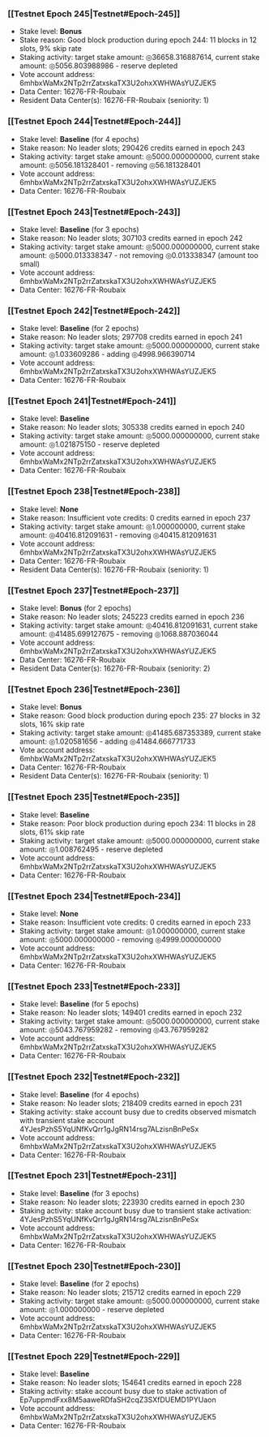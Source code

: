 ### [[Testnet Epoch 245|Testnet#Epoch-245]]
* Stake level: **Bonus**
* Stake reason: Good block production during epoch 244: 11 blocks in 12 slots, 9% skip rate
* Staking activity: target stake amount: ◎36658.316887614, current stake amount: ◎5056.803988986 - reserve depleted
* Vote account address: 6mhbxWaMx2NTp2rrZatxskaTX3U2ohxXWHWAsYUZJEK5
* Data Center: 16276-FR-Roubaix
* Resident Data Center(s): 16276-FR-Roubaix (seniority: 1)
### [[Testnet Epoch 244|Testnet#Epoch-244]]
* Stake level: **Baseline** (for 4 epochs)
* Stake reason: No leader slots; 290426 credits earned in epoch 243
* Staking activity: target stake amount: ◎5000.000000000, current stake amount: ◎5056.181328401 - removing ◎56.181328401
* Vote account address: 6mhbxWaMx2NTp2rrZatxskaTX3U2ohxXWHWAsYUZJEK5
* Data Center: 16276-FR-Roubaix
### [[Testnet Epoch 243|Testnet#Epoch-243]]
* Stake level: **Baseline** (for 3 epochs)
* Stake reason: No leader slots; 307103 credits earned in epoch 242
* Staking activity: target stake amount: ◎5000.000000000, current stake amount: ◎5000.013338347 - not removing ◎0.013338347 (amount too small)
* Vote account address: 6mhbxWaMx2NTp2rrZatxskaTX3U2ohxXWHWAsYUZJEK5
* Data Center: 16276-FR-Roubaix
### [[Testnet Epoch 242|Testnet#Epoch-242]]
* Stake level: **Baseline** (for 2 epochs)
* Stake reason: No leader slots; 297708 credits earned in epoch 241
* Staking activity: target stake amount: ◎5000.000000000, current stake amount: ◎1.033609286 - adding ◎4998.966390714
* Vote account address: 6mhbxWaMx2NTp2rrZatxskaTX3U2ohxXWHWAsYUZJEK5
* Data Center: 16276-FR-Roubaix
### [[Testnet Epoch 241|Testnet#Epoch-241]]
* Stake level: **Baseline**
* Stake reason: No leader slots; 305338 credits earned in epoch 240
* Staking activity: target stake amount: ◎5000.000000000, current stake amount: ◎1.021875150 - reserve depleted
* Vote account address: 6mhbxWaMx2NTp2rrZatxskaTX3U2ohxXWHWAsYUZJEK5
* Data Center: 16276-FR-Roubaix
### [[Testnet Epoch 238|Testnet#Epoch-238]]
* Stake level: **None**
* Stake reason: Insufficient vote credits: 0 credits earned in epoch 237
* Staking activity: target stake amount: ◎1.000000000, current stake amount: ◎40416.812091631 - removing ◎40415.812091631
* Vote account address: 6mhbxWaMx2NTp2rrZatxskaTX3U2ohxXWHWAsYUZJEK5
* Data Center: 16276-FR-Roubaix
* Resident Data Center(s): 16276-FR-Roubaix (seniority: 1)
### [[Testnet Epoch 237|Testnet#Epoch-237]]
* Stake level: **Bonus** (for 2 epochs)
* Stake reason: No leader slots; 245223 credits earned in epoch 236
* Staking activity: target stake amount: ◎40416.812091631, current stake amount: ◎41485.699127675 - removing ◎1068.887036044
* Vote account address: 6mhbxWaMx2NTp2rrZatxskaTX3U2ohxXWHWAsYUZJEK5
* Data Center: 16276-FR-Roubaix
* Resident Data Center(s): 16276-FR-Roubaix (seniority: 2)
### [[Testnet Epoch 236|Testnet#Epoch-236]]
* Stake level: **Bonus**
* Stake reason: Good block production during epoch 235: 27 blocks in 32 slots, 16% skip rate
* Staking activity: target stake amount: ◎41485.687353389, current stake amount: ◎1.020581656 - adding ◎41484.666771733
* Vote account address: 6mhbxWaMx2NTp2rrZatxskaTX3U2ohxXWHWAsYUZJEK5
* Data Center: 16276-FR-Roubaix
* Resident Data Center(s): 16276-FR-Roubaix (seniority: 1)
### [[Testnet Epoch 235|Testnet#Epoch-235]]
* Stake level: **Baseline**
* Stake reason: Poor block production during epoch 234: 11 blocks in 28 slots, 61% skip rate
* Staking activity: target stake amount: ◎5000.000000000, current stake amount: ◎1.008762495 - reserve depleted
* Vote account address: 6mhbxWaMx2NTp2rrZatxskaTX3U2ohxXWHWAsYUZJEK5
* Data Center: 16276-FR-Roubaix
### [[Testnet Epoch 234|Testnet#Epoch-234]]
* Stake level: **None**
* Stake reason: Insufficient vote credits: 0 credits earned in epoch 233
* Staking activity: target stake amount: ◎1.000000000, current stake amount: ◎5000.000000000 - removing ◎4999.000000000
* Vote account address: 6mhbxWaMx2NTp2rrZatxskaTX3U2ohxXWHWAsYUZJEK5
* Data Center: 16276-FR-Roubaix
### [[Testnet Epoch 233|Testnet#Epoch-233]]
* Stake level: **Baseline** (for 5 epochs)
* Stake reason: No leader slots; 149401 credits earned in epoch 232
* Staking activity: target stake amount: ◎5000.000000000, current stake amount: ◎5043.767959282 - removing ◎43.767959282
* Vote account address: 6mhbxWaMx2NTp2rrZatxskaTX3U2ohxXWHWAsYUZJEK5
* Data Center: 16276-FR-Roubaix
### [[Testnet Epoch 232|Testnet#Epoch-232]]
* Stake level: **Baseline** (for 4 epochs)
* Stake reason: No leader slots; 218409 credits earned in epoch 231
* Staking activity: stake account busy due to credits observed mismatch with transient stake account 4YJesPzhS5YqUNfKvQrr1gJgRN14rsg7ALzisnBnPeSx
* Vote account address: 6mhbxWaMx2NTp2rrZatxskaTX3U2ohxXWHWAsYUZJEK5
* Data Center: 16276-FR-Roubaix
### [[Testnet Epoch 231|Testnet#Epoch-231]]
* Stake level: **Baseline** (for 3 epochs)
* Stake reason: No leader slots; 223930 credits earned in epoch 230
* Staking activity: stake account busy due to transient stake activation: 4YJesPzhS5YqUNfKvQrr1gJgRN14rsg7ALzisnBnPeSx
* Vote account address: 6mhbxWaMx2NTp2rrZatxskaTX3U2ohxXWHWAsYUZJEK5
* Data Center: 16276-FR-Roubaix
### [[Testnet Epoch 230|Testnet#Epoch-230]]
* Stake level: **Baseline** (for 2 epochs)
* Stake reason: No leader slots; 215712 credits earned in epoch 229
* Staking activity: target stake amount: ◎5000.000000000, current stake amount: ◎1.000000000 - reserve depleted
* Vote account address: 6mhbxWaMx2NTp2rrZatxskaTX3U2ohxXWHWAsYUZJEK5
* Data Center: 16276-FR-Roubaix
### [[Testnet Epoch 229|Testnet#Epoch-229]]
* Stake level: **Baseline**
* Stake reason: No leader slots; 154641 credits earned in epoch 228
* Staking activity: stake account busy due to stake activation of Ep7uppmdFxx8M5aaweRDfaSH2cqZ3SXfDUEMD1PYUaon
* Vote account address: 6mhbxWaMx2NTp2rrZatxskaTX3U2ohxXWHWAsYUZJEK5
* Data Center: 16276-FR-Roubaix